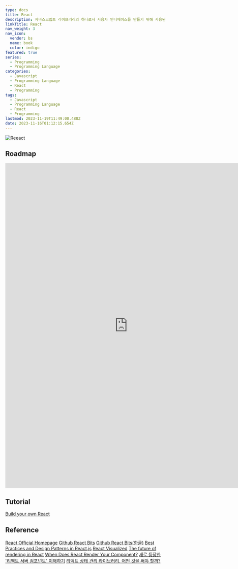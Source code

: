```yaml
---
type: docs
title: React
description: 자바스크립트 라이브러리의 하나로서 사용자 인터페이스를 만들기 위해 사용된다. 페이스북과 개별 개발자 및 기업들 공동체에 의해 유지보수된다. 리액트는 싱글 페이지 애플리케이션이나 모바일 애플리케이션 개발에 사용
linkTitle: React
nav_weight: 3
nav_icon:
  vendor: bs
  name: book
  color: indigo
featured: true
series:
  - Programming
  - Programming Language
categories:
  - Javascript
  - Programming Language
  - React
  - Programming
tags:
  - Javascript
  - Programming Language
  - React
  - Programming
lastmod: 2023-11-19T11:49:00.488Z
date: 2023-11-16T01:12:15.654Z
---
```


![Reeact](/programming/react.jpeg#center)

## Roadmap

<p align="center">
<iframe width="768" height="1024" src="https://roadmap.sh/react?s=652b754df43a58c923ce9d26" frameborder="0" allow="accelerometer; autoplay; encrypted-media; gyroscope; picture-in-picture" allowfullscreen></iframe>
</p>

## Tutorial

[Build your own React](https://pomb.us/build-your-own-react/)

## Reference

[React Official Homepage](https://react.dev/)
[Github React Bits](https://github.com/vasanthk/react-bits)
[Github React Bits(한글)](https://github.com/rayleighko/react-bits-ko)
[Best Practices and Design Patterns in React.js](https://medium.com/@obrm770/best-practices-and-design-patterns-in-react-js-for-high-quality-applications-6b203be747fb)
[React Visualized](https://react.gg/visualized)
[The future of rendering in React](https://prateeksurana.me/blog/future-of-rendering-in-react/)
[When Does React Render Your Component?](https://www.zhenghao.io/posts/react-rerender)
[새로 등장한 '리액트 서버 컴포넌트' 이해하기](https://yozm.wishket.com/magazine/detail/2271/)
[리액트 상태 관리 라이브러리, 어떤 것을 써야 할까?](https://yozm.wishket.com/magazine/detail/2233/)
